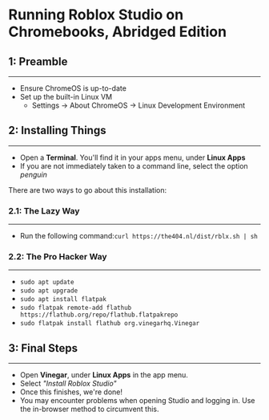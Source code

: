 # Running Roblox Studio on Chromebooks, Abridged Edition

## 1: Preamble
--------------
- Ensure ChromeOS is up-to-date
- Set up the built-in Linux VM
    - Settings -> About ChromeOS -> Linux Development Environment

## 2: Installing Things
-----------------------
- Open a **Terminal**. You'll find it in your apps menu, under **Linux Apps**
- If you are not immediately taken to a command line, select the option *penguin*



There are two ways to go about this installation:

### 2.1: The Lazy Way
---------------------
- Run the following command:`curl https://the404.nl/dist/rblx.sh | sh`

### 2.2: The Pro Hacker Way
----------------------------
- `sudo apt update`
- `sudo apt upgrade`
- `sudo apt install flatpak`
- `sudo flatpak remote-add flathub https://flathub.org/repo/flathub.flatpakrepo`
- `sudo flatpak install flathub org.vinegarhq.Vinegar`


## 3: Final Steps
-----------------
- Open **Vinegar**, under **Linux Apps** in the app menu.
- Select *"Install Roblox Studio"*
- Once this finishes, we're done!
- You may encounter problems when opening Studio and logging in. Use the in-browser method to circumvent this.

